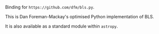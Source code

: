 Binding for `https://github.com/dfm/bls.py`.

This is Dan Foreman-Mackay's optimised Python implementation of BLS.

It is also available as a standard module within `astropy`.
